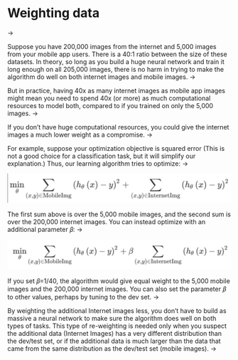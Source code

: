 # Weighting data
->


Suppose you have 200,000 images from the internet and 5,000 images from your mobile app users. There is a 40:1 ratio between the size of these datasets. In theory, so long as you build a huge neural network and train it long enough on all 205,000 images, there is no harm in trying to make the algorithm do well on both internet images and mobile images.
->


But in practice, having 40x as many internet images as mobile app images might mean you need to spend 40x (or more) as much computational resources to model both, compared to if you trained on only the 5,000 images.
->


If you don’t have huge computational resources, you could give the internet images a much lower weight as a compromise.
->


For example, suppose your optimization objective is squared error (This is not a good choice for a classification task, but it will simplify our explanation.) Thus, our learning algorithm tries to optimize:
->


![img](../imgs/C39_01.png)

The first sum above is over the 5,000 mobile images, and the second sum is over the 200,000 internet images. You can instead optimize with an additional parameter ​𝛽​:
->


![img](../imgs/C39_02.png)

If you set ​𝛽​=1/40, the algorithm would give equal weight to the 5,000 mobile images and the 200,000 internet images. You can also set the parameter ​𝛽​ to other values, perhaps by tuning to the dev set.
->


By weighting the additional Internet images less, you don’t have to build as massive a neural network to make sure the algorithm does well on both types of tasks. This type of re-weighting is needed only when you suspect the additional data (Internet Images) has a very different distribution than the dev/test set, or if the additional data is much larger than the data that came from the same distribution as the dev/test set (mobile images).
->
